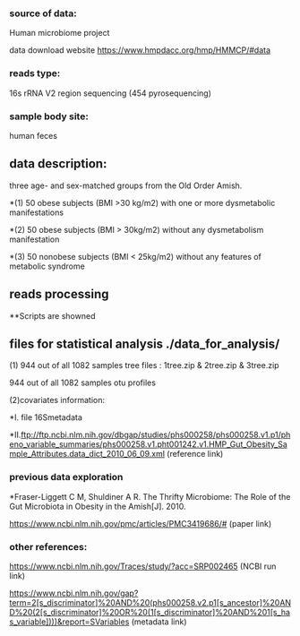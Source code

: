
### source of data: 
Human microbiome project 

data download website https://www.hmpdacc.org/hmp/HMMCP/#data


### reads type: 
16s rRNA V2 region sequencing (454 pyrosequencing) 


### sample body site:
human feces


## data description:

three age- and sex-matched groups from the Old Order Amish.

*(1)	50 obese subjects (BMI >30 kg/m2) with one or more dysmetabolic manifestations

*(2)	50 obese subjects (BMI > 30kg/m2) without any dysmetabolism manifestation

*(3)	50 nonobese subjects (BMI < 25kg/m2) without any features of metabolic syndrome 


## reads processing
**Scripts are showned


## files for statistical analysis ./data_for_analysis/
(1) 944 out of all 1082 samples tree files : 1tree.zip & 2tree.zip & 3tree.zip

944 out of all 1082 samples otu profiles

(2)covariates information:

*I. file 16Smetadata

*II.ftp://ftp.ncbi.nlm.nih.gov/dbgap/studies/phs000258/phs000258.v1.p1/pheno_variable_summaries/phs000258.v1.pht001242.v1.HMP_Gut_Obesity_Sample_Attributes.data_dict_2010_06_09.xml  (reference link)

### previous data exploration 
*Fraser-Liggett C M, Shuldiner A R. The Thrifty Microbiome: The Role of the Gut Microbiota in Obesity in the Amish[J]. 2010.

https://www.ncbi.nlm.nih.gov/pmc/articles/PMC3419686/#  (paper link)

### other references:

https://www.ncbi.nlm.nih.gov/Traces/study/?acc=SRP002465 (NCBI run link)

https://www.ncbi.nlm.nih.gov/gap?term=2[s_discriminator]%20AND%20(phs000258.v2.p1[s_ancestor]%20AND%20(2[s_discriminator]%20OR%20(1[s_discriminator]%20AND%201[s_has_variable])))&report=SVariables (metadata link)


